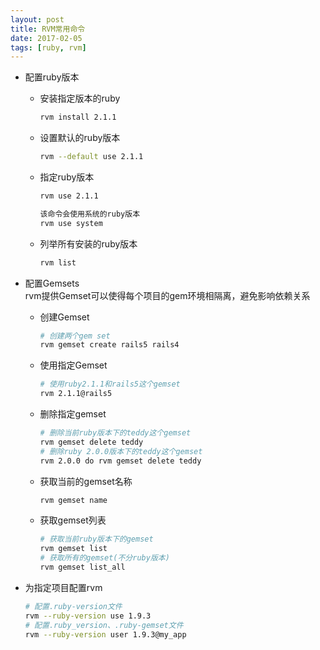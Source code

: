 ```yaml
---
layout: post
title: RVM常用命令
date: 2017-02-05
tags: [ruby, rvm]
---
```


+ 配置ruby版本  
    - 安装指定版本的ruby  

       ~~~bash  
       rvm install 2.1.1
       ~~~
    
    - 设置默认的ruby版本  

       ~~~bash  
       rvm --default use 2.1.1
       ~~~

    - 指定ruby版本  

       ~~~bash  
       rvm use 2.1.1
       ~~~

       ~~~bash  
       该命令会使用系统的ruby版本
       rvm use system
       ~~~

    - 列举所有安装的ruby版本

       ~~~bash  
       rvm list
       ~~~

+ 配置Gemsets  
    rvm提供Gemset可以使得每个项目的gem环境相隔离，避免影响依赖关系  
    - 创建Gemset  

       ~~~bash  
       # 创建两个gem set
       rvm gemset create rails5 rails4
       ~~~

    - 使用指定Gemset  

       ~~~bash  
       # 使用ruby2.1.1和rails5这个gemset
       rvm 2.1.1@rails5
       ~~~

    - 删除指定gemset  

       ~~~bash  
       # 删除当前ruby版本下的teddy这个gemset  
       rvm gemset delete teddy
       # 删除ruby 2.0.0版本下的teddy这个gemset
       rvm 2.0.0 do rvm gemset delete teddy
       ~~~

    - 获取当前的gemset名称 

       ~~~bash  
       rvm gemset name
       ~~~

    - 获取gemset列表 

       ~~~bash  
       # 获取当前ruby版本下的gemset  
       rvm gemset list
       # 获取所有的gemset(不分ruby版本)
       rvm gemset list_all
       ~~~

+ 为指定项目配置rvm  

   ~~~bash  
   # 配置.ruby-version文件
   rvm --ruby-version use 1.9.3
   # 配置.ruby_version、.ruby-gemset文件
   rvm --ruby-version user 1.9.3@my_app
   ~~~
